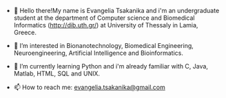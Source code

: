 - 👋 Hello there!My name is Evangelia Tsakanika and i'm an undergraduate student at the department of Computer science and Biomedical Informatics (http://dib.uth.gr/) 
at University of Thessaly in Lamia, Greece.
- 👀 I’m interested in Bionanotechnology, Biomedical Engineering, Neuroengineering, Artificial Intelligence and Bioinformatics.
- 🌱 I’m currently learning Python and i'm already familiar with C, Java, Matlab, HTML, SQL and UNIX.

- 📫 How to reach me: evangelia.tsakanika@gmail.com

<!---
etsakanika/etsakanika is a ✨ special ✨ repository because its `README.md` (this file) appears on your GitHub profile.
You can click the Preview link to take a look at your changes.
--->
